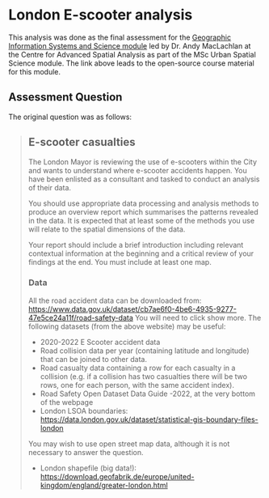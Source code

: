 # London E-scooter analysis

This analysis was done as the final assessment for the [Geographic Information Systems and Science module](https://andrewmaclachlan.github.io/CASA0005repo/) led by Dr. Andy MacLachlan at the Centre for Advanced Spatial Analysis as part of the MSc Urban Spatial Science module. The link above leads to the open-source course material for this module.

## Assessment Question

The original question was as follows:

> ## E-scooter casualties 
>
> The London Mayor is reviewing the use of e-scooters within the City and wants to understand where e-scooter accidents happen. You have been enlisted as a consultant and tasked to conduct an analysis of their data.
> 
> You should use appropriate data processing and analysis methods to produce an overview report which summarises the patterns revealed in the data. It is expected that at least some of the methods you use will relate to the spatial dimensions of the data.
> 
> Your report should include a brief introduction including relevant contextual information at the beginning and a critical review of your findings at the end. You must include at least one map. 
> 
> ### Data
> 
> All the road accident data can be downloaded from: https://www.data.gov.uk/dataset/cb7ae6f0-4be6-4935-9277-47e5ce24a11f/road-safety-data You will need to click show more. The following datasets (from the above website) may be useful:
> 
> * 2020-2022 E Scooter accident data
> * Road collision data per year (containing latitude and longitude) that can be joined to other data. 
> * Road casualty data containing a row for each casualty in a collision (e.g. if a collision has two casualties there will be two rows, one for each person, with the same accident index).
> * Road Safety Open Dataset Data Guide -2022, at the very bottom of the webpage
> * London LSOA boundaries: https://data.london.gov.uk/dataset/statistical-gis-boundary-files-london 
> 
> You may wish to use open street map data, although it is not necessary to answer the question. 
> 
> * London shapefile (big data!): https://download.geofabrik.de/europe/united-kingdom/england/greater-london.html 


